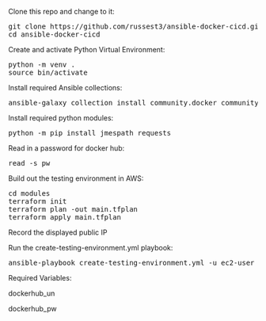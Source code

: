 Clone this repo and change to it:
<pre>
git clone https://github.com/russest3/ansible-docker-cicd.git
cd ansible-docker-cicd
</pre>

Create and activate Python Virtual Environment:
<pre>
python -m venv .
source bin/activate
</pre>

Install required Ansible collections:
<pre>ansible-galaxy collection install community.docker community.general</pre>

Install required python modules:
<pre>python -m pip install jmespath requests</pre>

Read in a password for docker hub:
<pre>read -s pw</pre>

Build out the testing environment in AWS:
<pre>
cd modules
terraform init
terraform plan -out main.tfplan
terraform apply main.tfplan
</pre>

Record the displayed public IP

Run the create-testing-environment.yml playbook:
<pre>ansible-playbook create-testing-environment.yml -u ec2-user -i <i><b><font color='yellow'>aws-instance-public-ip</font>,</b></i> -e "dockerhub_un='myusername' dockerhub_pw='${pw}'"</pre>

Required Variables:

dockerhub_un

dockerhub_pw
